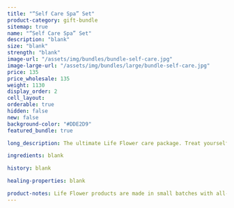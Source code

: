 ```yaml
---
title: "“Self Care Spa” Set"
product-category: gift-bundle
sitemap: true
name: "“Self Care Spa” Set"
description: "blank"
size: "blank"
strength: "blank"
image-url: "/assets/img/bundles/bundle-self-care.jpg"
image-large-url: "/assets/img/bundles/large/bundle-self-care.jpg"
price: 135
price_wholesale: 135
weight: 1130
display_order: 2
cell_layout:
orderable: true
hidden: false
new: false
background-color: "#DDE2D9"
featured_bundle: true

long_description: The ultimate Life Flower care package. Treat yourself to a luxurious, chemical-free spa set complete with our best selling Relief Balm, Herbal Bliss Bath Crystals, Aphrodite Bath bomb, Gypsy massage oil and plant based Lemongrass body wash. Everything you need to completely unwind and celebrate your divine being.

ingredients: blank

history: blank

healing-properties: blank

product-notes: Life Flower products are made in small batches with all-natural and boutique ingredients. Orders are processed and ship within 14 business days. Please allow additional time for&nbsp;delivery.
---
```

